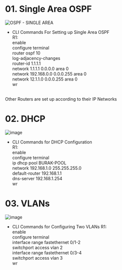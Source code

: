 # 01. Single Area OSPF
![OSPF - SINGLE AREA](https://github.com/user-attachments/assets/d15f19ef-ec6b-4b04-884d-ac1d72bb8c03)
- CLI Commands For Setting up Single Area OSPF<br>
R1:<br>
enable<br>
configure terminal<br>
router ospf 10<br>
log-adjacency-changes<br>
router-id 1.1.1.1 <br>
network 1.1.1.1 0.0.0.0 area 0<br>
network 192.168.0.0 0.0.0.255 area 0<br>
network 12.1.1.0 0.0.0.255 area 0<br>
wr<br>
<br>
Other Routers are set up according to their IP Networks<br>

# 02. DHCP
![image](https://github.com/user-attachments/assets/c63e33bf-9265-4681-8dcd-7579e3adfa44)


- CLI Commands for DHCP Configuration <br>
R1: <br>
enable <br>
configure terminal <br>
ip dhcp pool BURAK-POOL <br>
network 192.168.1.0 255.255.255.0 <br>
default-router 192.168.1.1 <br>
dns-server 192.168.1.254 <br>
wr <br>

# 03. VLANs

![image](https://github.com/user-attachments/assets/7d6b62da-891b-42df-9595-544e13028d52)

- CLI Commands for Configuring Two VLANs
R1: <br>
enable <br>
configure terminal <br>
interface range fastethernet 0/1-2<br>
switchport access vlan 2 <br>
interface range fastethernet 0/3-4 <br>
switchport access vlan 3 <br>
wr <br>
